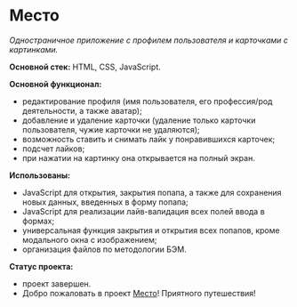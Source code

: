 # Место
_Одностраничное приложение с профилем пользователя и карточками с картинками._

**Основной стек:** HTML, CSS, JavaScript.

**Основной функционал:**
* редактирование профиля (имя пользователя, его профессия/род деятельности, а также аватар);
* добавление и удаление карточки (удаление только карточки пользователя, чужие карточки не удаляются);
* возможность ставить и снимать лайк у понравившихся карточек;
* подсчет лайков;
* при нажатии на картинку она открывается на полный экран.

**Использованы:**
* JavaScript для открытия, закрытия попапа, а также для сохранения новых данных, введенных в форму попапа;
* JavaScript для реализации лайв-валидация всех полей ввода в формах;
* универсальная функция закрытия и открытия всех попапов, кроме модального окна с изображением;
* организация файлов по методологии БЭМ.

**Статус проекта:**
* проект завершен.
* Добро пожаловать в проект [Место](https://freemanforever.github.io/mesto/)! Приятного путешествия!
